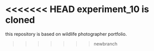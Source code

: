 <<<<<<< HEAD
experiment_10 is cloned
=======
this repository is based on wildlife photographer portfolio.
>>>>>>> newbranch
